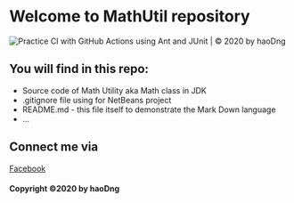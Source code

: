 # Welcome to MathUtil repository
![Practice CI with GitHub Actions using Ant and JUnit | © 2020 by haoDng](https://github.com/haodng/math-util/workflows/Practice%20CI%20with%20GitHub%20Actions%20using%20Ant%20and%20JUnit%20%7C%20%C2%A9%202020%20by%20haoDng/badge.svg)
## You will find in this repo:
* Source code of Math Utility aka Math class in JDK
* .gitignore file using for NetBeans project
* README.md - this file itself to demonstrate the Mark Down language
* ...


## Connect me via 
[Facebook](http://facebook.com/matt.black.2812)

#### Copyright ©2020 by haoDng
